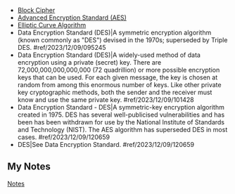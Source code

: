 - [Block Cipher](block-cipher.md)
- [Advanced Encryption Standard (AES)](advanced-encryption-standard.md)
- [Elliptic Curve Algorithm](elliptic-curve-algorithm.md)
- Data Encryption Standard (DES)|A symmetric encryption algorithm (known commonly as "DES") devised in the 1970s; superseded by Triple DES. #ref/2023/12/09/095245
- Data Encryption Standard (DES)|A widely-used method of data encryption using a private (secret) key. There are 72,000,000,000,000,000 (72 quadrillion) or more possible encryption keys that can be used. For each given message, the key is chosen at random from among this enormous number of keys. Like other private key cryptographic methods, both the sender and the receiver must know and use the same private key. #ref/2023/12/09/101428
- Data Encryption Standard - DES|A symmetric-key encryption algorithm created in 1975. DES has several well-publicised vulnerabilities and has been has been withdrawn for use by the National Institute of Standards and Technology (NIST). The AES algorithm has superseded DES in most cases. #ref/2023/12/09/120659
- DES|See Data Encryption Standard. #ref/2023/12/09/120659
## My Notes
[Notes](mynotes/encryption-algorithm-notes.md)
